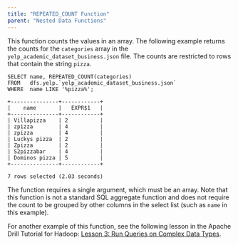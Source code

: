 ```yaml
---
title: "REPEATED_COUNT Function"
parent: "Nested Data Functions"
---
```

This function counts the values in an array. The following example returns the
counts for the `categories` array in the `yelp_academic_dataset_business.json`
file. The counts are restricted to rows that contain the string `pizza`.

	SELECT name, REPEATED_COUNT(categories) 
	FROM   dfs.yelp.`yelp_academic_dataset_business.json` 
	WHERE  name LIKE '%pizza%';
	 
	+---------------+------------+
	|    name       |   EXPR$1   |
	+---------------+------------+
	| Villapizza    | 2          |
	| zpizza        | 4          |
	| zpizza        | 4          |
	| Luckys pizza  | 2          |
	| Zpizza        | 2          |
	| S2pizzabar    | 4          |
	| Dominos pizza | 5          |
	+---------------+------------+
	 
	7 rows selected (2.03 seconds)

The function requires a single argument, which must be an array. Note that
this function is not a standard SQL aggregate function and does not require
the count to be grouped by other columns in the select list (such as `name` in
this example).

For another example of this function, see the following lesson in the Apache
Drill Tutorial for Hadoop: [Lesson 3: Run Queries on Complex Data Types](/drill/docs/lession-3-run-queries-on-complex-data-types/).